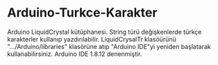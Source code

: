 # Arduino-Turkce-Karakter
Arduino LiquidCrystal kütüphanesi. String türü değişkenlerde türkçe karakterler kullanıp yazdırılabilir.
LiquidCrysalTr klasöürünü ".../Arduino/libraries" klasörüne atıp "Arduino IDE"yi yeniden başlatarak kullanabilirsiniz. Arduino IDE 1.8.12 denenmiştir.
